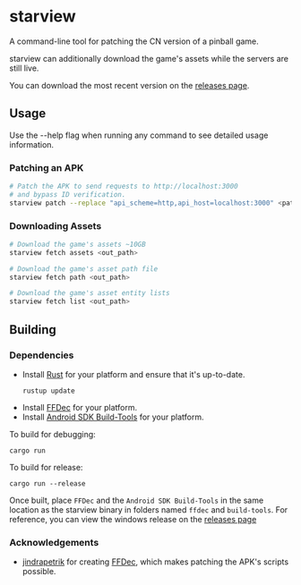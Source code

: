 # starview
A command-line tool for patching the CN version of a pinball game.

starview can additionally download the game's assets while the servers are still live.

You can download the most recent version on the [releases page](https://github.com/Duosion/starview/releases/latest).

## Usage
Use the --help flag when running any command to see detailed usage information.

### Patching an APK
```bash
# Patch the APK to send requests to http://localhost:3000
# and bypass ID verification.
starview patch --replace "api_scheme=http,api_host=localhost:3000" <path_to_original_apk> patched.apk
```

### Downloading Assets
```bash
# Download the game's assets ~10GB
starview fetch assets <out_path>

# Download the game's asset path file
starview fetch path <out_path>

# Download the game's asset entity lists
starview fetch list <out_path>
```

## Building
### Dependencies
- Install [Rust](https://www.rust-lang.org/tools/install) for your platform and ensure that it's up-to-date.
  ```
  rustup update
  ```
- Install [FFDec](https://github.com/jindrapetrik/jpexs-decompiler/releases/tag/version24.0.1) for your platform.
- Install [Android SDK Build-Tools](https://androidsdkmanager.azurewebsites.net/build_tools.html) for your platform.

To build for debugging:
```
cargo run
```

To build for release:
```
cargo run --release
```

Once built, place `FFDec` and the  `Android SDK Build-Tools` in the same location as the starview binary in folders named `ffdec` and `build-tools`.
For reference, you can view the windows release on the [releases page](https://github.com/Duosion/starview/releases/latest)

### Acknowledgements
- [jindrapetrik](https://github.com/jindrapetrik) for creating [FFDec](https://github.com/jindrapetrik/jpexs-decompiler), which makes patching the APK's scripts possible.
